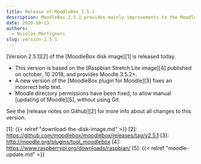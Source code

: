 ```yaml
---
title: Release of MoodleBox 2.5.1
description: MoodleBox 2.5.1 provides mainly improvements to the MoodleBox dashboard, including a much better contextual help.
date: 2018-10-13
authors:
  - Nicolas Martignoni
slug: version-2.5.1
---
```


[Version 2.5.1][2] of the [MoodleBox disk image][1] is released today.

  - This version is based on the [Raspbian Stretch Lite image][4] published on october, 10 2018, and provides Moodle 3.5.2+.
  - A new version of the [MoodleBox plugin for Moodle][3] fixes an incorrect help text.
  - Moodle directory permissions have been fixed, to allow manual [updating of Moodle][5], without using Git.

See the [release notes on Github][2] for more info about all changes to this version.

 [1]: {{< relref "download-the-disk-image.md" >}}
 [2]: https://github.com/moodlebox/moodlebox/releases/tag/v2.5.1
 [3]: http://moodle.org/plugins/tool_moodlebox
 [4]: https://www.raspberrypi.org/downloads/raspbian/
 [5]: {{< relref "moodle-update.md" >}}
